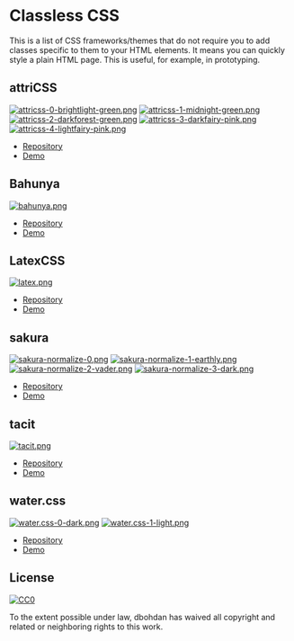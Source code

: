 # Classless CSS

This is a list of CSS frameworks/themes that do not require you to add classes specific to them to your HTML elements.  It means you can quickly style a plain HTML page.  This is useful, for example, in prototyping.


## attriCSS

[![attricss-0-brightlight-green.png](thumbnail/attricss-0-brightlight-green.png)](screenshot/attricss-0-brightlight-green.png)
[![attricss-1-midnight-green.png](thumbnail/attricss-1-midnight-green.png)](screenshot/attricss-1-midnight-green.png)
[![attricss-2-darkforest-green.png](thumbnail/attricss-2-darkforest-green.png)](screenshot/attricss-2-darkforest-green.png)
[![attricss-3-darkfairy-pink.png](thumbnail/attricss-3-darkfairy-pink.png)](screenshot/attricss-3-darkfairy-pink.png)
[![attricss-4-lightfairy-pink.png](thumbnail/attricss-4-lightfairy-pink.png)](screenshot/attricss-4-lightfairy-pink.png)

* [Repository](https://github.com/raj457036/attriCSS)
* [Demo](https://raj457036.github.io/attriCSS/)


## Bahunya

[![bahunya.png](thumbnail/bahunya.png)](screenshot/bahunya.png)

* [Repository](https://github.com/Kimeiga/bahunya)
* [Demo](https://kimeiga.github.io/bahunya/)


## LatexCSS

[![latex.png](thumbnail/latex.png)](screenshot/latex.png)

* [Repository](https://github.com/davidrzs/latexcss)
* [Demo](https://davidrzs.github.io/latexcss/)


## sakura

[![sakura-normalize-0.png](thumbnail/sakura-normalize-0.png)](screenshot/sakura-normalize-0.png)
[![sakura-normalize-1-earthly.png](thumbnail/sakura-normalize-1-earthly.png)](screenshot/sakura-normalize-1-earthly.png)
[![sakura-normalize-2-vader.png](thumbnail/sakura-normalize-2-vader.png)](screenshot/sakura-normalize-2-vader.png)
[![sakura-normalize-3-dark.png](thumbnail/sakura-normalize-3-dark.png)](screenshot/sakura-normalize-3-dark.png)

* [Repository](https://github.com/oxalorg/sakura)
* [Demo](https://oxal.org/projects/sakura/demo/)


## tacit

[![tacit.png](thumbnail/tacit.png)](screenshot/tacit.png)

* [Repository](https://github.com/yegor256/tacit)
* [Demo](https://yegor256.github.io/tacit/)


## water.css

[![water.css-0-dark.png](thumbnail/water.css-0-dark.png)](screenshot/water.css-0-dark.png)
[![water.css-1-light.png](thumbnail/water.css-1-light.png)](screenshot/water.css-1-light.png)

* [Repository](https://github.com/kognise/water.css)
* [Demo](https://kognise.github.io/water.css/)


## License

[![CC0](https://i.creativecommons.org/p/zero/1.0/88x31.png)](https://creativecommons.org/publicdomain/zero/1.0/)

To the extent possible under law, dbohdan has waived all copyright and related or neighboring rights to this work.
